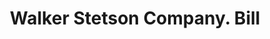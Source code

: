 ---
doi: 10.7916/D89C88KK
date_other: '1900'
date_other_textual: 1900-1909
form: printed ephemera
genre:
- Invoices
name:
- Walker Stetson Company
object_in_context_url: https://biggert.cul.columbia.edu/items/view/ave_biggert_01799
subject_hierarchical_geographic:
- Boston, Massachusetts, United States
subject_name:
- Walker Stetson Company
title: Walker Stetson Company. Bill
sort_title: Walker Stetson Company. Bill
call_number: ave_biggert_01799
coordinates:
- 42.35805555555556,-71.06361111111111
pid: ave_biggert_01799
identifiers: ave_biggert_01799
thumbnail: https://derivativo-1.library.columbia.edu/iiif/2/ldpd:490834/full/!256,256/0/native.jpg
permalink: /biggert/ave_biggert_01799/
layout: iiif-image-page
---